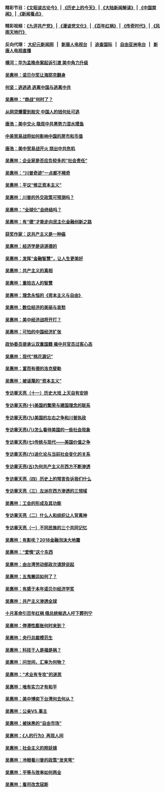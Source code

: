 #### 精彩节目：[《文昭谈古论今》](http://155.138.205.71/wenzhao) | [《历史上的今天》](http://155.138.205.71/today-in-history) | [《大陆新闻解读》](http://155.138.205.71/ntdtv-comedy) | [《中国禁闻》](http://155.138.205.71/ntdtv-news) | [《新闻看点》](http://155.138.205.71/news-insight) 

 #### 精彩视频：[《九评共产党》](http://155.138.205.71:10000/videos/jiuping) | [《漫谈党文化》](http://155.138.205.71:10000/videos/mtdwh) | [《百年红祸》](http://155.138.205.71:10000/videos/bnhh) | [《传奇时代》](http://155.138.205.71:10000/videos/legend) | [《风雨天地行》](http://155.138.205.71:10000/videos/fytdx) 

 #### 反向代理： [大纪元新闻网](http://155.138.205.71:10080/) &nbsp;&nbsp;|&nbsp;&nbsp; [新唐人电视台](http://155.138.205.71:8000/) &nbsp;&nbsp;|&nbsp;&nbsp; [追查国际](http://155.138.205.71:10010/) &nbsp;&nbsp;|&nbsp;&nbsp; [自由亚洲电台](http://155.138.205.71:9800/) &nbsp;&nbsp;|&nbsp;&nbsp; [新唐人电视直播](http://155.138.205.71/) 

#### [横河：华为孟晚舟案起诉引渡 美中角力升级](../pages/nsc423/n11027230.md?t=02220937) 

#### [吴惠林：诺贝尔奖让海耶克翻身](../pages/nsc423/n10890049.md?t=02220937) 

#### [何坚：逃逃逃 逃离中国与逃离中共](../pages/nsc423/n10592891.md?t=02220937) 

#### [吴惠林：“商战”何时了？](../pages/nsc423/n10573558.md?t=02220937) 

#### [从网贷爆雷到股灾 中国人的钱何处可逃](../pages/nsc423/n10572800.md?t=02220937) 

#### [唐浩：美中交火 隐现中共黑势力混水摸鱼](../pages/nsc423/n10544040.md?t=02220937) 

#### [中美贸易战将如何影响中国的房市和币值](../pages/nsc423/n10543697.md?t=02220937) 

#### [唐浩：美中贸易战开火 烧出中共危机](../pages/nsc423/n10540126.md?t=02220937) 

#### [吴惠林：企业家是否应负较多的“社会责任”](../pages/nsc423/n10535022.md?t=02220937) 

#### [吴惠林：“川普奇迹”一点都不稀奇](../pages/nsc423/n10512808.md?t=02220937) 

#### [吴惠林：平议“修正资本主义”](../pages/nsc423/n10495724.md?t=02220937) 

#### [吴惠林：川普的外交政策可预测吗？](../pages/nsc423/n10462387.md?t=02220937) 

#### [吴惠林：“全球化”会终结吗？](../pages/nsc423/n10452838.md?t=02220937) 

#### [吴惠林：有“德”才能走向民主化金融创新之路](../pages/nsc423/n10432292.md?t=02220937) 

#### [获奖作家：这共产主义是一种癌](../pages/nsc423/n10431541.md?t=02220937) 

#### [吴惠林：经济学是讲道德的](../pages/nsc423/n10398014.md?t=02220937) 

#### [吴惠林：发挥“金融智慧”，让人生更美好](../pages/nsc423/n10375019.md?t=02220937) 

#### [吴惠林：共产主义的真相](../pages/nsc423/n10351394.md?t=02220937) 

#### [吴惠林：重拾古人的智慧](../pages/nsc423/n10337691.md?t=02220937) 

#### [吴惠林：理念永恒的《资本主义与自由》](../pages/nsc423/n10316274.md?t=02220937) 

#### [吴惠林：数位经济的美丽与哀愁](../pages/nsc423/n10292946.md?t=02220937) 

#### [吴惠林：美中经济战将开打？](../pages/nsc423/n10258825.md?t=02220937) 

#### [吴惠林：可怕的中国经济扩张](../pages/nsc423/n10219147.md?t=02220937) 

#### [政协委员提承认双重国籍 揭中共官员过客心态](../pages/nsc423/n10208809.md?t=02220937) 

#### [吴惠林：现代“桃花源记”](../pages/nsc423/n10185234.md?t=02220937) 

#### [吴惠林：富而有德的洛克斐勒](../pages/nsc423/n10142264.md?t=02220937) 

#### [吴惠林：被诬蔑的“资本主义”](../pages/nsc423/n10124816.md?t=02220937) 

#### [专访章天亮（十一）历史大戏 上天自有安排](../pages/nsc423/n10094905.md?t=02220937) 

#### [专访章天亮(十)美国的繁荣与建国理念的联系](../pages/nsc423/n10094899.md?t=02220937) 

#### [专访章天亮(九)美国的左右之争和川普执政](../pages/nsc423/n10094889.md?t=02220937) 

#### [专访章天亮(八)怎么看待美国的一些社会现象](../pages/nsc423/n10094857.md?t=02220937) 

#### [专访章天亮(七)传统与现代——美国价值之争](../pages/nsc423/n10093140.md?t=02220937) 

#### [专访章天亮(六)进化论与当前社会变化的关系](../pages/nsc423/n10092036.md?t=02220937) 

#### [专访章天亮(五)为何共产主义在西方不断渗透](../pages/nsc423/n10083620.md?t=02220937) 

#### [专访章天亮（四）历史上的预言告诉我们什么](../pages/nsc423/n10083606.md?t=02220937) 

#### [专访章天亮（三）左派在西方渗透的三领域](../pages/nsc423/n10081115.md?t=02220937) 

#### [吴惠林：工会的形成及其功能](../pages/nsc423/n10080633.md?t=02220937) 

#### [专访章天亮（二）什么人和组织让人背离神](../pages/nsc423/n10076637.md?t=02220937) 

#### [专访章天亮（一）不同民族的三个共同记忆](../pages/nsc423/n10074188.md?t=02220937) 

#### [吴惠林：有影呒？2018金融泡沫大地震](../pages/nsc423/n10040534.md?t=02220937) 

#### [吴惠林：“爱情”这个东西](../pages/nsc423/n10019423.md?t=02220937) 

#### [吴惠林：由台湾劳动部政次请辞说起](../pages/nsc423/n9979679.md?t=02220937) 

#### [吴惠林：五鬼搬运如何了？](../pages/nsc423/n9925338.md?t=02220937) 

#### [吴惠林：有感于本年诺贝尔经济学奖](../pages/nsc423/n9871883.md?t=02220937) 

#### [吴惠林：共产主义渗透全球](../pages/nsc423/n9812748.md?t=02220937) 

#### [十月革命引百年红祸 俄总统候选人吁下葬列宁](../pages/nsc423/n9810182.md?t=02220937) 

#### [吴惠林：停滞性膨胀何时来到？](../pages/nsc423/n9764136.md?t=02220937) 

#### [吴惠林：央行总裁模范生](../pages/nsc423/n9728134.md?t=02220937) 

#### [吴惠林：科技于人是福是祸？](../pages/nsc423/n9672982.md?t=02220937) 

#### [吴惠林：问世间，汇率为何物？](../pages/nsc423/n9621788.md?t=02220937) 

#### [吴惠林：“术业有专攻”的迷思](../pages/nsc423/n9580363.md?t=02220937) 

#### [吴惠林：唯有实力才有和平](../pages/nsc423/n9529599.md?t=02220937) 

#### [吴惠林：美中博奕下台湾何去何从？](../pages/nsc423/n9483598.md?t=02220937) 

#### [吴惠林：公亲VS.事主](../pages/nsc423/n9425637.md?t=02220937) 

#### [吴惠林：被抹黑的“自由市场”](../pages/nsc423/n9351545.md?t=02220937) 

#### [吴惠林：《人的行为》再现人间](../pages/nsc423/n9296339.md?t=02220937) 

#### [吴惠林：社会主义的照妖镜](../pages/nsc423/n9243460.md?t=02220937) 

#### [吴惠林：冷眼看川普的政策“发夹弯”](../pages/nsc423/n9120684.md?t=02220937) 

#### [吴惠林：平等与效率如何两全](../pages/nsc423/n9075430.md?t=02220937) 

#### [吴惠林：看司改念寇斯](../pages/nsc423/n9024915.md?t=02220937) 

